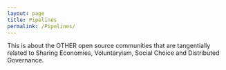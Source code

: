 ```yaml
---
layout: page
title: Pipelines
permalink: /Pipelines/
---
```



This is about the OTHER open source communities that are tangentially related to Sharing Economies, Voluntaryism, Social Choice and Distributed Governance.